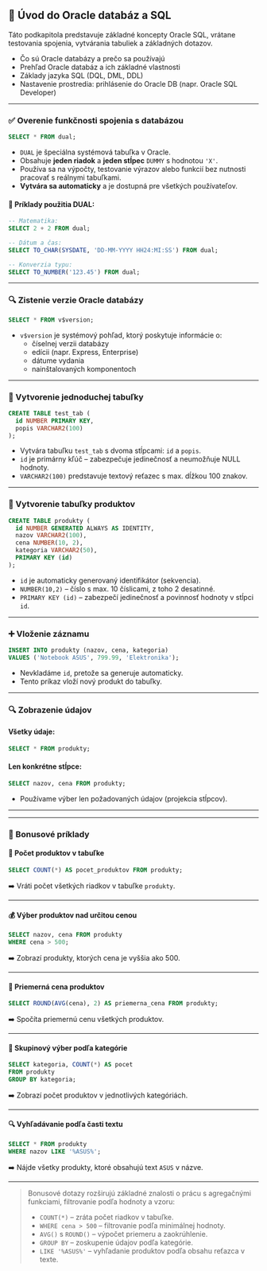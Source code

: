 
## 🧠 Úvod do Oracle databáz a SQL

Táto podkapitola predstavuje základné koncepty Oracle SQL, vrátane testovania spojenia, vytvárania tabuliek a základných dotazov.
- Čo sú Oracle databázy a prečo sa používajú
- Prehľad Oracle databáz a ich základné vlastnosti
- Základy jazyka SQL (DQL, DML, DDL)
- Nastavenie prostredia: prihlásenie do Oracle DB (napr. Oracle SQL Developer)

---

### ✅ Overenie funkčnosti spojenia s databázou

```sql
SELECT * FROM dual;
```

- `DUAL` je špeciálna systémová tabuľka v Oracle.
- Obsahuje **jeden riadok** a **jeden stĺpec** `DUMMY` s hodnotou `'X'`.
- Používa sa na výpočty, testovanie výrazov alebo funkcií bez nutnosti pracovať s reálnymi tabuľkami.
- **Vytvára sa automaticky** a je dostupná pre všetkých používateľov.

#### 🧪 Príklady použitia DUAL:

```sql
-- Matematika:
SELECT 2 + 2 FROM dual;

-- Dátum a čas:
SELECT TO_CHAR(SYSDATE, 'DD-MM-YYYY HH24:MI:SS') FROM dual;

-- Konverzia typu:
SELECT TO_NUMBER('123.45') FROM dual;
```

---

### 🔍 Zistenie verzie Oracle databázy

```sql
SELECT * FROM v$version;
```

- `v$version` je systémový pohľad, ktorý poskytuje informácie o:
  - číselnej verzii databázy
  - edícii (napr. Express, Enterprise)
  - dátume vydania
  - nainštalovaných komponentoch

---

### 📐 Vytvorenie jednoduchej tabuľky

```sql
CREATE TABLE test_tab (
  id NUMBER PRIMARY KEY,
  popis VARCHAR2(100)
);
```

- Vytvára tabuľku `test_tab` s dvoma stĺpcami: `id` a `popis`.
- `id` je primárny kľúč – zabezpečuje jedinečnosť a neumožňuje NULL hodnoty.
- `VARCHAR2(100)` predstavuje textový reťazec s max. dĺžkou 100 znakov.

---

### 🧾 Vytvorenie tabuľky produktov

```sql
CREATE TABLE produkty (
  id NUMBER GENERATED ALWAYS AS IDENTITY,
  nazov VARCHAR2(100),
  cena NUMBER(10, 2),
  kategoria VARCHAR2(50),
  PRIMARY KEY (id)
);
```

- `id` je automaticky generovaný identifikátor (sekvencia).
- `NUMBER(10,2)` – číslo s max. 10 číslicami, z toho 2 desatinné.
- `PRIMARY KEY (id)` – zabezpečí jedinečnosť a povinnosť hodnoty v stĺpci `id`.

---

### ➕ Vloženie záznamu

```sql
INSERT INTO produkty (nazov, cena, kategoria)
VALUES ('Notebook ASUS', 799.99, 'Elektronika');
```

- Nevkladáme `id`, pretože sa generuje automaticky.
- Tento príkaz vloží nový produkt do tabuľky.

---

### 🔍 Zobrazenie údajov

#### Všetky údaje:

```sql
SELECT * FROM produkty;
```

#### Len konkrétne stĺpce:

```sql
SELECT nazov, cena FROM produkty;
```

- Používame výber len požadovaných údajov (projekcia stĺpcov).

---


---

### 🎁 Bonusové príklady

#### 🔢 Počet produktov v tabuľke

```sql
SELECT COUNT(*) AS pocet_produktov FROM produkty;
```

➡️ Vráti počet všetkých riadkov v tabuľke `produkty`.

---

#### 💰 Výber produktov nad určitou cenou

```sql
SELECT nazov, cena FROM produkty
WHERE cena > 500;
```

➡️ Zobrazí produkty, ktorých cena je vyššia ako 500.

---

#### 🧮 Priemerná cena produktov

```sql
SELECT ROUND(AVG(cena), 2) AS priemerna_cena FROM produkty;
```

➡️ Spočíta priemernú cenu všetkých produktov.

---

#### 📂 Skupinový výber podľa kategórie

```sql
SELECT kategoria, COUNT(*) AS pocet
FROM produkty
GROUP BY kategoria;
```

➡️ Zobrazí počet produktov v jednotlivých kategóriách.

---

#### 🔍 Vyhľadávanie podľa časti textu

```sql
SELECT * FROM produkty
WHERE nazov LIKE '%ASUS%';
```

➡️ Nájde všetky produkty, ktoré obsahujú text `ASUS` v názve.

---


> Bonusové dotazy rozširujú základné znalosti o prácu s agregačnými funkciami, filtrovanie podľa hodnoty a vzoru:
>
> - `COUNT(*)` – zráta počet riadkov v tabuľke.
> - `WHERE cena > 500` – filtrovanie podľa minimálnej hodnoty.
> - `AVG()` s `ROUND()` – výpočet priemeru a zaokrúhlenie.
> - `GROUP BY` – zoskupenie údajov podľa kategórie.
> - `LIKE '%ASUS%'` – vyhľadanie produktov podľa obsahu reťazca v texte.

